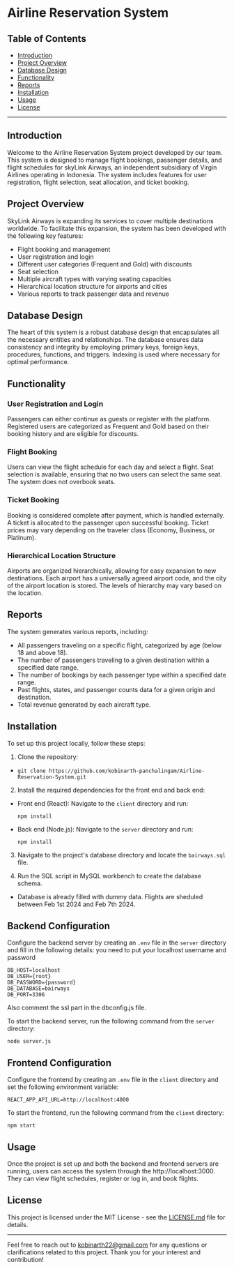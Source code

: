 # Airline Reservation System

## Table of Contents

- [Introduction](#introduction)
- [Project Overview](#project-overview)
- [Database Design](#database-design)
- [Functionality](#functionality)
- [Reports](#reports)
- [Installation](#installation)
- [Usage](#usage)
- [License](#usage)

---

## Introduction

Welcome to the Airline Reservation System project developed by our team. This system is designed to manage flight bookings, passenger details, and flight schedules for skyLink Airways, an independent subsidiary of Virgin Airlines operating in Indonesia. The system includes features for user registration, flight selection, seat allocation, and ticket booking.

## Project Overview

SkyLink Airways is expanding its services to cover multiple destinations worldwide. To facilitate this expansion, the system has been developed with the following key features:

- Flight booking and management
- User registration and login
- Different user categories (Frequent and Gold) with discounts
- Seat selection
- Multiple aircraft types with varying seating capacities
- Hierarchical location structure for airports and cities
- Various reports to track passenger data and revenue

## Database Design

The heart of this system is a robust database design that encapsulates all the necessary entities and relationships. The database ensures data consistency and integrity by employing primary keys, foreign keys, procedures, functions, and triggers. Indexing is used where necessary for optimal performance.

## Functionality

### User Registration and Login

Passengers can either continue as guests or register with the platform. Registered users are categorized as Frequent and Gold based on their booking history and are eligible for discounts.

### Flight Booking

Users can view the flight schedule for each day and select a flight. Seat selection is available, ensuring that no two users can select the same seat. The system does not overbook seats.

### Ticket Booking

Booking is considered complete after payment, which is handled externally. A ticket is allocated to the passenger upon successful booking. Ticket prices may vary depending on the traveler class (Economy, Business, or Platinum).

### Hierarchical Location Structure

Airports are organized hierarchically, allowing for easy expansion to new destinations. Each airport has a universally agreed airport code, and the city of the airport location is stored. The levels of hierarchy may vary based on the location.

## Reports

The system generates various reports, including:

- All passengers traveling on a specific flight, categorized by age (below 18 and above 18).
- The number of passengers traveling to a given destination within a specified date range.
- The number of bookings by each passenger type within a specified date range.
- Past flights, states, and passenger counts data for a given origin and destination.
- Total revenue generated by each aircraft type.

## Installation

To set up this project locally, follow these steps:

1. Clone the repository:

- ```
  git clone https://github.com/kobinarth-panchalingam/Airline-Reservation-System.git
  ```

2. Install the required dependencies for the front end and back end:

- Front end (React): Navigate to the `client` directory and run:

  ```
  npm install
  ```

- Back end (Node.js): Navigate to the `server` directory and run:
  ```
  npm install
  ```

3. Navigate to the project's database directory and locate the `bairways.sql` file.

4. Run the SQL script in MySQL workbench to create the database schema.

- Database is already filled with dummy data. Flights are sheduled between Feb 1st 2024 and Feb 7th 2024.

## Backend Configuration

Configure the backend server by creating an `.env` file in the `server` directory and fill in the following details:
you need to put your localhost username and password

```
DB_HOST=localhost
DB_USER={root}
DB_PASSWORD={password}
DB_DATABASE=bairways
DB_PORT=3306
```

Also comment the ssl part in the dbconfig.js file.

To start the backend server, run the following command from the `server` directory:

`node server.js`

## Frontend Configuration

Configure the frontend by creating an `.env` file in the `client` directory and set the following environment variable:

`REACT_APP_API_URL=http://localhost:4000`

To start the frontend, run the following command from the `client` directory:

`npm start`

## Usage

Once the project is set up and both the backend and frontend servers are running, users can access the system through the http://localhost:3000. They can view flight schedules, register or log in, and book flights.

## License

This project is licensed under the MIT License - see the [LICENSE.md](LICENSE.md) file for details.

---

Feel free to reach out to kobinarth22@gmail.com for any questions or clarifications related to this project. Thank you for your interest and contribution!
